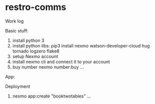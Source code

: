 # restro-comms

Work log

Basic stuff:
1) install python 3
2) install python libs: pip3 install nexmo watson-developer-cloud hug tornado logzero flake8
3) setup Nexmo account
4) install nexmo cli and connect it to your account
5) buy number nexmo number:buy ...

App:


Deployment
1) nexmo app:create "booktwotables" ...

